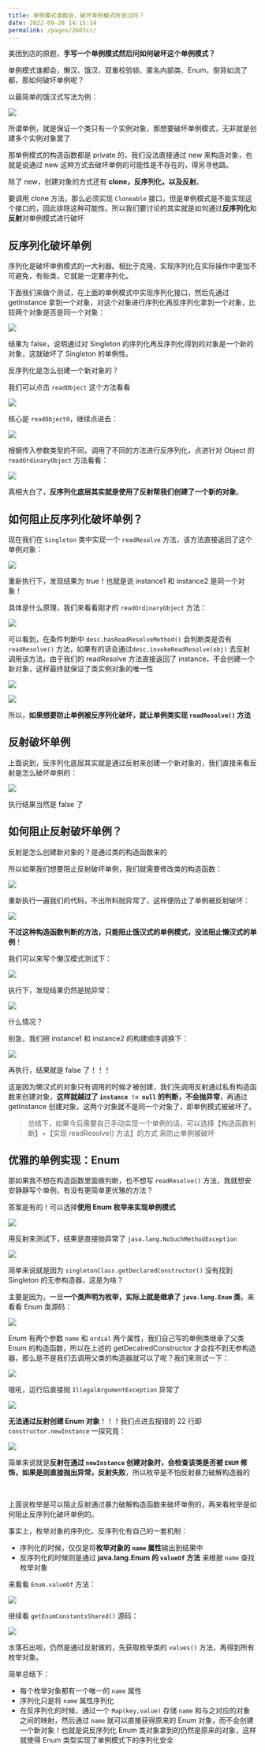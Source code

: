 ```yaml
---
title: 单例模式谁都会，破坏单例模式听说过吗？
date: 2022-09-28 14:15:14
permalink: /pages/2603cc/
---
```

美团到店的原题，**手写一个单例模式然后问如何破坏这个单例模式？**

单例模式谁都会，懒汉、饿汉、双重校验锁、匿名内部类、Enum，倒背如流了都，那如何破坏单例呢？

以最简单的饿汉式写法为例：

![](https://cs-wiki.oss-cn-shanghai.aliyuncs.com/img/image-20220928143201545.png)

所谓单例，就是保证一个类只有一个实例对象，那想要破坏单例模式，无非就是创建多个实例对象罢了

那单例模式的构造函数都是 private 的，我们没法直接通过 new 来构造对象，也就是说通过 new 这种方式去破坏单例的可能性是不存在的，得另寻他路。

除了 new，创建对象的方式还有 **clone，反序列化，以及反射**。

要调用 clone 方法，那么必须实现 `Cloneable` 接口，但是单例模式是不能实现这个接口的，因此排除这种可能性。所以我们要讨论的其实就是如何通过**反序列化**和**反射**对单例模式进行破坏

## 反序列化破坏单例

序列化是破坏单例模式的一大利器。相比于克隆，实现序列化在实际操作中更加不可避免，有些类，它就是一定要序列化。

下面我们来做个测试，在上面的单例模式中实现序列化接口，然后先通过 getInstance 拿到一个对象，对这个对象进行序列化再反序列化拿到一个对象，比较两个对象是否是同一个对象：

![](https://cs-wiki.oss-cn-shanghai.aliyuncs.com/img/image-20220928143242158.png)

结果为 false，说明通过对 Singleton 的序列化再反序列化得到的对象是一个新的对象，这就破坏了 Singleton 的单例性。

反序列化是怎么创建一个新对象的？

我们可以点击 `readObject` 这个方法看看

![](https://cs-wiki.oss-cn-shanghai.aliyuncs.com/img/image-20220928143814997.png)

核心是 `readObject0`，继续点进去：

![](https://cs-wiki.oss-cn-shanghai.aliyuncs.com/img/image-20220928144037961.png)

根据传入参数类型的不同，调用了不同的方法进行反序列化，点进针对 Object 的 `readOrdinaryObject` 方法看看：

![](https://cs-wiki.oss-cn-shanghai.aliyuncs.com/img/image-20220928144238224.png)

真相大白了，**反序列化底层其实就是使用了反射帮我们创建了一个新的对象**。

## 如何阻止反序列化破坏单例？

现在我们在 `Singleton` 类中实现一个 `readResolve` 方法，该方法直接返回了这个单例对象：

![](https://cs-wiki.oss-cn-shanghai.aliyuncs.com/img/image-20220928144720063.png)

重新执行下，发现结果为 true！也就是说 instance1 和 instance2 是同一个对象！

具体是什么原理，我们来看看刚才的 `readOrdinaryObject` 方法：

![](https://cs-wiki.oss-cn-shanghai.aliyuncs.com/img/image-20220928145224420.png)

可以看到，在条件判断中 `desc.hasReadResolveMethod()` 会判断类是否有 `readResolve()` 方法，如果有的话会通过`desc.invokeReadResolve(obj)` 去反射调用该方法，由于我们的 readResolve 方法直接返回了 instance，不会创建一个新对象，这样最终就保证了类实例对象的唯一性

![](https://cs-wiki.oss-cn-shanghai.aliyuncs.com/img/image-20220928150044199.png)

![](https://cs-wiki.oss-cn-shanghai.aliyuncs.com/img/image-20220928150102720.png)

所以，**如果想要防止单例被反序列化破坏，就让单例类实现 `readResolve()` 方法**

## 反射破坏单例

上面说到，反序列化底层其实就是通过反射来创建一个新对象的，我们直接来看反射是怎么破坏单例的：

![](https://cs-wiki.oss-cn-shanghai.aliyuncs.com/img/image-20220928215851013.png)

执行结果当然是 false 了

## 如何阻止反射破坏单例？

反射是怎么创建新对象的？是通过类的构造函数来的

所以如果我们想要阻止反射破坏单例，我们就需要修改类的构造函数：

![](https://cs-wiki.oss-cn-shanghai.aliyuncs.com/img/image-20220928220152380.png)

重新执行一遍我们的代码，不出所料抛异常了，这样便防止了单例被反射破坏：

![](https://cs-wiki.oss-cn-shanghai.aliyuncs.com/img/image-20220928220217989.png)

**不过这种构造函数判断的方法，只能阻止饿汉式的单例模式，没法阻止懒汉式的单例**！

我们可以来写个懒汉模式测试下：

![](https://cs-wiki.oss-cn-shanghai.aliyuncs.com/img/image-20220928220901791.png)

执行下，发现结果仍然是抛异常：

![](https://cs-wiki.oss-cn-shanghai.aliyuncs.com/img/image-20220928220927742.png)

什么情况？

别急，我们把 instance1 和 instance2 的构建顺序调换下：

![](https://cs-wiki.oss-cn-shanghai.aliyuncs.com/img/image-20220928221039965.png)

再执行，结果就是 false 了！！！

这是因为懒汉式的对象只有调用的时候才被创建，我们先调用反射通过私有构造函数来创建对象，**这样就越过了 `instance != null` 的判断，不会抛异常**，再通过 getInstance 创建对象，这两个对象就不是同一个对象了，即单例模式被破坏了。

> 总结下，如果今后需要自己手动实现一个单例的话，可以选择【构造函数判断】+【实现 readResolve() 方法】的方式
> 来防止单例被破坏

## 优雅的单例实现：Enum

那如果我不想在构造函数里面做判断，也不想写 `readResolve()` 方法，我就想安安静静写个单例，有没有更简单更优雅的方法？

答案是有的！可以选择**使用 Enum 枚举来实现单例模式**

![](https://cs-wiki.oss-cn-shanghai.aliyuncs.com/img/image-20220928221737150.png)

用反射来测试下，结果是直接抛异常了 `java.lang.NoSuchMethodException`

![](https://cs-wiki.oss-cn-shanghai.aliyuncs.com/img/image-20220928221759138.png)

简单来说就是因为 `singletonClass.getDeclaredConstructor()` 没有找到 Singleton 的无参构造器，这是为啥？

主要是因为，一旦**一个类声明为枚举，实际上就是继承了 `java.lang.Enum` 类**，来看看 Enum 类源码：

![](https://cs-wiki.oss-cn-shanghai.aliyuncs.com/img/image-20220928222537607.png)

Enum 有两个参数 `name` 和 `ordial` 两个属性，我们自己写的单例类继承了父类 Enum 的构造函数，所以在上述的 getDecalredConstructor 才会找不到无参构造器，那么是不是我们去调用父类的构造器就可以了呢？我们来测试一下：

![](https://cs-wiki.oss-cn-shanghai.aliyuncs.com/img/image-20220928222725267.png)

哦吼，运行后直接抛 `IllegalArgumentException` 异常了

![](https://cs-wiki.oss-cn-shanghai.aliyuncs.com/img/image-20220928222759980.png)

**无法通过反射创建 Enum 对象**！！！我们点进去报错的 22 行即 `constructor.newInstance` 一探究竟：

![](https://cs-wiki.oss-cn-shanghai.aliyuncs.com/img/image-20220928222910678.png)

简单来说就是**反射在通过 `newInstance` 创建对象时，会检查该类是否被 `ENUM` 修饰，如果是则直接抛出异常，反射失败**，所以枚举是不怕反射暴力破解构造器的

<br>

上面说枚举是可以阻止反射通过暴力破解构造函数来破坏单例的，再来看枚举是如何阻止反序列化破坏单例的。

事实上，枚举对象的序列化、反序列化有自己的一套机制：

- 序列化的时候，仅仅是将**枚举对象的 `name` 属性**输出到结果中
- 反序列化的时候则是通过 **java.lang.Enum 的 `valueOf` 方法** 来根据 `name` 查找枚举对象

来看看 `Enum.valueOf` 方法：

![](https://cs-wiki.oss-cn-shanghai.aliyuncs.com/img/image-20220928223614919.png)

继续看 `getEnumConstantsShared()` 源码：

![](https://cs-wiki.oss-cn-shanghai.aliyuncs.com/img/image-20220928223655472.png)

水落石出啦，仍然是通过反射做的，先获取枚举类的 `values()` 方法，再得到所有枚举对象。

简单总结下：

- 每个枚举对象都有一个唯一的 `name` 属性
- 序列化只是将 `name` 属性序列化
- 在反序列化的时候，通过一个 `Map(key,value)` 存储 `name` 和与之对应的对象之间的映射，然后通过 `name` 就可以直接获得原来的 Enum 对象，而不会创建一个新对象！也就是说反序列化 Enum  类对象拿到的仍然是原来的对象，这样就使得 Enum 类型实现了单例模式下的序列化安全